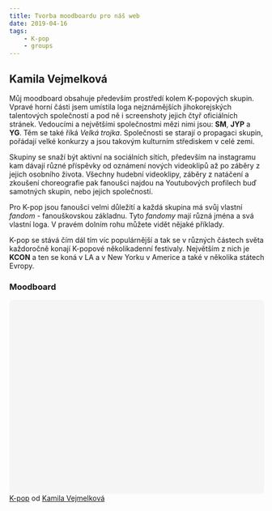 ```yaml
---
title: Tvorba moodboardu pro náš web
date: 2019-04-16
tags: 
    - K-pop
    - groups
---
```


## Kamila Vejmelková

Můj moodboard obsahuje především prostředí kolem K-popových skupin. Vpravé horní části jsem umístila loga nejznámějších jihokorejských talentových společností a pod ně i screenshoty jejich čtyř oficiálních stránek. Vedoucími a největšími společnostmi mězi nimi jsou: **SM**, **JYP** a **YG**. Těm se také říká *Velká trojka*. Společnosti se starají o propagaci skupin, pořádají velké konkurzy a jsou takovým kulturním střediskem v celé zemi.

Skupiny se snaží být aktivní na sociálních sítích, především na instagramu kam dávají různé příspěvky od oznámení nových videoklipů až po záběry z jejich osobního života. Všechny hudební videoklipy, záběry z natáčení a zkoušení choreografie pak fanoušci najdou na Youtubových profilech buď samotných skupin, nebo jejich společností.

Pro K-pop jsou fanoušci velmi důležití a každá skupina má svůj vlastní *fandom* - fanouškovskou základnu. Tyto *fandomy* mají různá jména a svá vlastní loga. V pravém dolním rohu můžete vidět nějaké příklady.

K-pop se stává čím dál tím víc populárnější a tak se v různých částech světa každoročně konají K-popové několikadenní festivaly. Největším z nich je **KCON** a ten se koná v LA a v New Yorku v Americe a také v několika státech Evropy.

### Moodboard

<div class="canva-embed" data-design-id="DADXYWwqXlA" data-height-ratio="0.7500" style="padding:75.0000% 5px 5px 5px;background:rgba(0,0,0,0.03);border-radius:8px;"></div><script async src="https:&#x2F;&#x2F;sdk.canva.com&#x2F;v1&#x2F;embed.js"></script><a href="https:&#x2F;&#x2F;www.canva.com&#x2F;design&#x2F;DADXYWwqXlA&#x2F;view?utm_content=DADXYWwqXlA&amp;utm_campaign=designshare&amp;utm_medium=embeds&amp;utm_source=link" target="_blank" rel="noopener">K-pop</a> od <a href="https:&#x2F;&#x2F;www.canva.com&#x2F;kamilavejmelkova?utm_campaign=designshare&amp;utm_medium=embeds&amp;utm_source=link" target="_blank" rel="noopener">Kamila Vejmelková</a>
